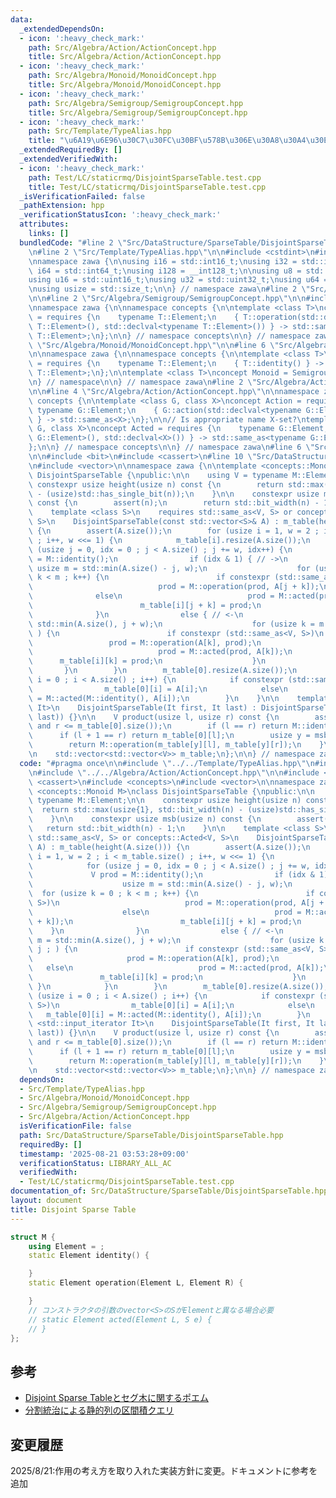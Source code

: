 ```yaml
---
data:
  _extendedDependsOn:
  - icon: ':heavy_check_mark:'
    path: Src/Algebra/Action/ActionConcept.hpp
    title: Src/Algebra/Action/ActionConcept.hpp
  - icon: ':heavy_check_mark:'
    path: Src/Algebra/Monoid/MonoidConcept.hpp
    title: Src/Algebra/Monoid/MonoidConcept.hpp
  - icon: ':heavy_check_mark:'
    path: Src/Algebra/Semigroup/SemigroupConcept.hpp
    title: Src/Algebra/Semigroup/SemigroupConcept.hpp
  - icon: ':heavy_check_mark:'
    path: Src/Template/TypeAlias.hpp
    title: "\u6A19\u6E96\u30C7\u30FC\u30BF\u578B\u306E\u30A8\u30A4\u30EA\u30A2\u30B9"
  _extendedRequiredBy: []
  _extendedVerifiedWith:
  - icon: ':heavy_check_mark:'
    path: Test/LC/staticrmq/DisjointSparseTable.test.cpp
    title: Test/LC/staticrmq/DisjointSparseTable.test.cpp
  _isVerificationFailed: false
  _pathExtension: hpp
  _verificationStatusIcon: ':heavy_check_mark:'
  attributes:
    links: []
  bundledCode: "#line 2 \"Src/DataStructure/SparseTable/DisjointSparseTable.hpp\"\n\
    \n#line 2 \"Src/Template/TypeAlias.hpp\"\n\n#include <cstdint>\n#include <cstddef>\n\
    \nnamespace zawa {\n\nusing i16 = std::int16_t;\nusing i32 = std::int32_t;\nusing\
    \ i64 = std::int64_t;\nusing i128 = __int128_t;\n\nusing u8 = std::uint8_t;\n\
    using u16 = std::uint16_t;\nusing u32 = std::uint32_t;\nusing u64 = std::uint64_t;\n\
    \nusing usize = std::size_t;\n\n} // namespace zawa\n#line 2 \"Src/Algebra/Monoid/MonoidConcept.hpp\"\
    \n\n#line 2 \"Src/Algebra/Semigroup/SemigroupConcept.hpp\"\n\n#include <concepts>\n\
    \nnamespace zawa {\n\nnamespace concepts {\n\ntemplate <class T>\nconcept Semigroup\
    \ = requires {\n    typename T::Element;\n    { T::operation(std::declval<typename\
    \ T::Element>(), std::declval<typename T::Element>()) } -> std::same_as<typename\
    \ T::Element>;\n};\n\n} // namespace concepts\n\n} // namespace zawa\n#line 4\
    \ \"Src/Algebra/Monoid/MonoidConcept.hpp\"\n\n#line 6 \"Src/Algebra/Monoid/MonoidConcept.hpp\"\
    \n\nnamespace zawa {\n\nnamespace concepts {\n\ntemplate <class T>\nconcept Identitiable\
    \ = requires {\n    typename T::Element;\n    { T::identity() } -> std::same_as<typename\
    \ T::Element>;\n};\n\ntemplate <class T>\nconcept Monoid = Semigroup<T> and Identitiable<T>;\n\
    \n} // namespace\n\n} // namespace zawa\n#line 2 \"Src/Algebra/Action/ActionConcept.hpp\"\
    \n\n#line 4 \"Src/Algebra/Action/ActionConcept.hpp\"\n\nnamespace zawa {\n\nnamespace\
    \ concepts {\n\ntemplate <class G, class X>\nconcept Action = requires {\n   \
    \ typename G::Element;\n    { G::action(std::declval<typename G::Element>(), std::declval<X>())\
    \ } -> std::same_as<X>;\n};\n\n// Is appropriate name X-set?\ntemplate <class\
    \ G, class X>\nconcept Acted = requires {\n    typename G::Element;\n    { G::acted(std::declval<typename\
    \ G::Element>(), std::declval<X>()) } -> std::same_as<typename G::Element>;\n\
    };\n\n} // namespace concepts\n\n} // namespace zawa\n#line 6 \"Src/DataStructure/SparseTable/DisjointSparseTable.hpp\"\
    \n\n#include <bit>\n#include <cassert>\n#line 10 \"Src/DataStructure/SparseTable/DisjointSparseTable.hpp\"\
    \n#include <vector>\n\nnamespace zawa {\n\ntemplate <concepts::Monoid M>\nclass\
    \ DisjointSparseTable {\npublic:\n\n    using V = typename M::Element;\n\n   \
    \ constexpr usize height(usize n) const {\n        return std::max(usize{1}, std::bit_width(n)\
    \ - (usize)std::has_single_bit(n));\n    }\n\n    constexpr usize msb(usize n)\
    \ const {\n        assert(n);\n        return std::bit_width(n) - 1;\n    }\n\n\
    \    template <class S>\n    requires std::same_as<V, S> or concepts::Acted<V,\
    \ S>\n    DisjointSparseTable(const std::vector<S>& A) : m_table(height(A.size()))\
    \ {\n        assert(A.size());\n        for (usize i = 1, w = 2 ; i < m_table.size()\
    \ ; i++, w <<= 1) {\n            m_table[i].resize(A.size());\n            for\
    \ (usize j = 0, idx = 0 ; j < A.size() ; j += w, idx++) {\n                V prod\
    \ = M::identity();\n                if (idx & 1) { // ->\n                   \
    \ usize m = std::min(A.size() - j, w);\n                    for (usize k = 0 ;\
    \ k < m ; k++) {\n                        if constexpr (std::same_as<V, S>)\n\
    \                            prod = M::operation(prod, A[j + k]);\n          \
    \              else\n                            prod = M::acted(prod, A[j + k]);\n\
    \                        m_table[i][j + k] = prod;\n                    }\n  \
    \              }\n                else { // <-\n                    usize m =\
    \ std::min(A.size(), j + w);\n                    for (usize k = m ; k-- > j ;\
    \ ) {\n                        if constexpr (std::same_as<V, S>)\n           \
    \                 prod = M::operation(A[k], prod);\n                        else\n\
    \                            prod = M::acted(prod, A[k]);\n                  \
    \      m_table[i][k] = prod;\n                    }\n                }\n     \
    \       }\n        }\n        m_table[0].resize(A.size());\n        for (usize\
    \ i = 0 ; i < A.size() ; i++) {\n            if constexpr (std::same_as<V, S>)\n\
    \                m_table[0][i] = A[i];\n            else\n                m_table[0][i]\
    \ = M::acted(M::identity(), A[i]);\n        }\n    }\n\n    template <std::input_iterator\
    \ It>\n    DisjointSparseTable(It first, It last) : DisjointSparseTable(std::vector(first,\
    \ last)) {}\n\n    V product(usize l, usize r) const {\n        assert(l <= r\
    \ and r <= m_table[0].size());\n        if (l == r) return M::identity();\n  \
    \      if (l + 1 == r) return m_table[0][l];\n        usize y = msb(l xor --r);\n\
    \        return M::operation(m_table[y][l], m_table[y][r]);\n    }\n\nprivate:\n\
    \n    std::vector<std::vector<V>> m_table;\n};\n\n} // namespace zawa\n"
  code: "#pragma once\n\n#include \"../../Template/TypeAlias.hpp\"\n#include \"../../Algebra/Monoid/MonoidConcept.hpp\"\
    \n#include \"../../Algebra/Action/ActionConcept.hpp\"\n\n#include <bit>\n#include\
    \ <cassert>\n#include <concepts>\n#include <vector>\n\nnamespace zawa {\n\ntemplate\
    \ <concepts::Monoid M>\nclass DisjointSparseTable {\npublic:\n\n    using V =\
    \ typename M::Element;\n\n    constexpr usize height(usize n) const {\n      \
    \  return std::max(usize{1}, std::bit_width(n) - (usize)std::has_single_bit(n));\n\
    \    }\n\n    constexpr usize msb(usize n) const {\n        assert(n);\n     \
    \   return std::bit_width(n) - 1;\n    }\n\n    template <class S>\n    requires\
    \ std::same_as<V, S> or concepts::Acted<V, S>\n    DisjointSparseTable(const std::vector<S>&\
    \ A) : m_table(height(A.size())) {\n        assert(A.size());\n        for (usize\
    \ i = 1, w = 2 ; i < m_table.size() ; i++, w <<= 1) {\n            m_table[i].resize(A.size());\n\
    \            for (usize j = 0, idx = 0 ; j < A.size() ; j += w, idx++) {\n   \
    \             V prod = M::identity();\n                if (idx & 1) { // ->\n\
    \                    usize m = std::min(A.size() - j, w);\n                  \
    \  for (usize k = 0 ; k < m ; k++) {\n                        if constexpr (std::same_as<V,\
    \ S>)\n                            prod = M::operation(prod, A[j + k]);\n    \
    \                    else\n                            prod = M::acted(prod, A[j\
    \ + k]);\n                        m_table[i][j + k] = prod;\n                \
    \    }\n                }\n                else { // <-\n                    usize\
    \ m = std::min(A.size(), j + w);\n                    for (usize k = m ; k-- >\
    \ j ; ) {\n                        if constexpr (std::same_as<V, S>)\n       \
    \                     prod = M::operation(A[k], prod);\n                     \
    \   else\n                            prod = M::acted(prod, A[k]);\n         \
    \               m_table[i][k] = prod;\n                    }\n               \
    \ }\n            }\n        }\n        m_table[0].resize(A.size());\n        for\
    \ (usize i = 0 ; i < A.size() ; i++) {\n            if constexpr (std::same_as<V,\
    \ S>)\n                m_table[0][i] = A[i];\n            else\n             \
    \   m_table[0][i] = M::acted(M::identity(), A[i]);\n        }\n    }\n\n    template\
    \ <std::input_iterator It>\n    DisjointSparseTable(It first, It last) : DisjointSparseTable(std::vector(first,\
    \ last)) {}\n\n    V product(usize l, usize r) const {\n        assert(l <= r\
    \ and r <= m_table[0].size());\n        if (l == r) return M::identity();\n  \
    \      if (l + 1 == r) return m_table[0][l];\n        usize y = msb(l xor --r);\n\
    \        return M::operation(m_table[y][l], m_table[y][r]);\n    }\n\nprivate:\n\
    \n    std::vector<std::vector<V>> m_table;\n};\n\n} // namespace zawa\n"
  dependsOn:
  - Src/Template/TypeAlias.hpp
  - Src/Algebra/Monoid/MonoidConcept.hpp
  - Src/Algebra/Semigroup/SemigroupConcept.hpp
  - Src/Algebra/Action/ActionConcept.hpp
  isVerificationFile: false
  path: Src/DataStructure/SparseTable/DisjointSparseTable.hpp
  requiredBy: []
  timestamp: '2025-08-21 03:53:28+09:00'
  verificationStatus: LIBRARY_ALL_AC
  verifiedWith:
  - Test/LC/staticrmq/DisjointSparseTable.test.cpp
documentation_of: Src/DataStructure/SparseTable/DisjointSparseTable.hpp
layout: document
title: Disjoint Sparse Table
---
```


```cpp
struct M {
    using Element = ;
    static Element identity() {

    }
    static Element operation(Element L, Element R) {

    }
    // コンストラクタの引数のvector<S>のSがElementと異なる場合必要
    // static Element acted(Element L, S e) {
    // }
};
```

## 参考

- [Disjoint Sparse Tableとセグ木に関するポエム](https://noshi91.hatenablog.com/entry/2018/05/08/183946)
- [分割統治による静的列の区間積クエリ](https://maspypy.com/%E5%88%86%E5%89%B2%E7%B5%B1%E6%B2%BB%E3%81%AB%E3%82%88%E3%82%8B%E9%9D%99%E7%9A%84%E5%88%97%E3%81%AE%E5%8C%BA%E9%96%93%E7%A9%8D%E3%82%AF%E3%82%A8%E3%83%AA)

## 変更履歴

2025/8/21:作用の考え方を取り入れた実装方針に変更。ドキュメントに参考を追加 
